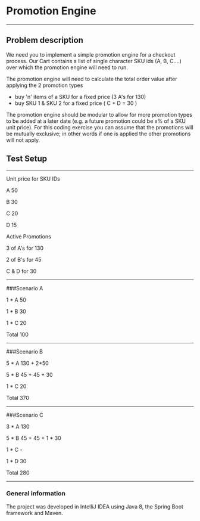 # Promotion Engine

---

## Problem description

We need you to implement a simple promotion engine for a checkout process. Our Cart contains a list of single character SKU ids (A, B, C....) over which the promotion engine will need to run.

The promotion engine will need to calculate the total order value after applying the 2 promotion types

- buy 'n' items of a SKU for a fixed price (3 A's for 130)
- buy SKU 1 & SKU 2 for a fixed price ( C + D = 30 )

The promotion engine should be modular to allow for more promotion types to be added at a later date (e.g. a future promotion could be x% of a SKU unit price). For this coding exercise you can assume that the promotions will be mutually exclusive; in other words if one is applied the other promotions will not apply.

## Test Setup

---

Unit price for SKU IDs

A      50

B      30

C      20

D      15

Active Promotions

3 of A's for 130

2 of B's for 45

C & D for 30

---

###Scenario A

1 * A     50

1 * B     30

1 * C     20

Total     100

---

###Scenario B

5 * A     130 + 2*50

5 * B     45 + 45 + 30

1 * C     20

Total     370

---

###Scenario C

3 * A     130

5 * B     45 + 45 + 1 * 30

1 * C     -

1 * D     30

Total     280

---

### General information

The project was developed in IntelliJ IDEA using Java 8, the Spring Boot framework and Maven. 
